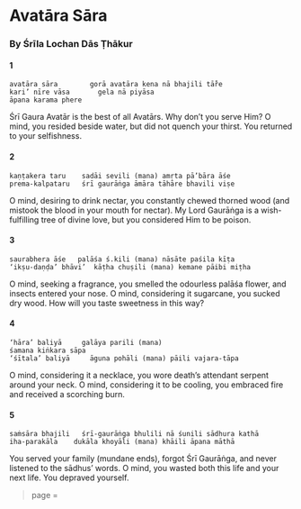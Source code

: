 # Avatāra Sāra

### By Śrīla Lochan Dās Ṭhākur

#### 1

    avatāra sāra        gorā avatāra kena nā bhajili tā̐re
    kari’ nīre vāsa       gela nā piyāsa
    āpana karama phere

Śrī Gaura Avatār is the best of all Avatārs. Why don’t you serve Him? O mind, you resided beside water, but did not quench your thirst. You returned to your selfishness.

#### 2

    kaṇṭakera taru    sadāi sevili (mana) amṛta pā’bāra āśe
    prema-kalpataru   śrī gaurāṅga āmāra tāhāre bhavili viṣe

O mind, desiring to drink nectar, you constantly chewed thorned wood (and mistook the blood in your mouth for nectar). My Lord Gaurāṅga is a wish-fulfilling tree of divine love, but you considered Him to be poison.

#### 3

    saurabhera āśe   palāśa ś.kili (mana) nāsāte paśila kīṭa
    ‘ikṣu-daṇḍa’ bhāvi’  kāṭha chuṣili (mana) kemane pāibi miṭha

O mind, seeking a fragrance, you smelled the odourless palāśa flower, and insects entered your nose. O mind, considering it sugarcane, you sucked dry wood. How will you taste sweetness in this way?

#### 4

    ‘hāra’ baliyā     galāya parili (mana)
    śamana kiṅkara sāpa
    ‘śītala’ baliyā     āguna pohāli (mana) pāili vajara-tāpa

O mind, considering it a necklace, you wore death’s attendant serpent around your neck. O mind, considering it to be cooling, you embraced fire and received a scorching burn.

#### 5

    saṁsāra bhajili   śrī-gaurāṅga bhulili nā śunili sādhura kathā
    iha-parakāla    dukāla khoyāli (mana) khāili āpana māthā

You served your family (mundane ends), forgot Śrī Gaurāṅga, and never listened to the sādhus’ words. O mind, you wasted both this life and your next life. You depraved yourself.


> page = 
